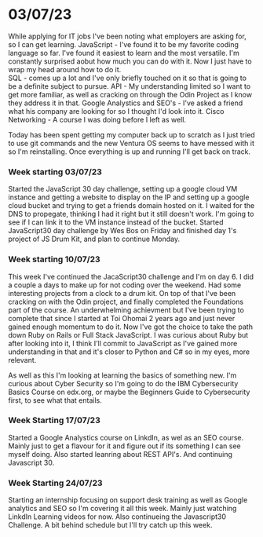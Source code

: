 # 03/07/23

While applying for IT jobs I've been noting what employers are asking for, so I can get learning.
JavaScript - I've found it to be my favorite coding language so far. I've found it easiest to learn and the most versatile. I'm constantly surprised aobut how much you can do with it. Now I just have to wrap my head around how to do it.  
SQL - comes up a lot and I've only briefly touched on it so that is going to be a definite subject to pursue.
API - My understanding limited so I want to get more familiar, as well as cracking on through the Odin Project as I know they address it in that. 
Google Analystics and SEO's - I've asked a friend what his company are looking for so I thought I'd look into it. 
Cisco Networking - A course I was doing before I left as well. 

Today has been spent getting my computer back up to scratch as I just tried to use git commands and the new Ventura OS seems to have messed with it so I'm reinstalling. 
Once everything is up and running I'll get back on track. 

### Week starting 03/07/23

Started the JavaScript 30 day challenge, setting up a google cloud VM instance and getting a website to display on the IP and setting up a google cloud bucket and trying to get a friends domain hosted on it. 
I waited for the DNS to propegate, thinking I had it right but it still doesn't work. I'm going to see if I can link it to the VM instance instead of the bucket. 
Started JavaScript30 day challenge by Wes Bos on Friday and finished day 1's project of JS Drum Kit, and plan to continue Monday.

### Week starting 10/07/23

This week I've continued the JacaScript30 challenge and I'm on day 6. I did a couple a days to make up for not coding over the weekend. 
Had some interesting projects from a clock to a drum kit. 
On top of that I've been cracking on with the Odin project, and finally completed the Foundations part of the course. An underwhelming achievment but I've been trying to complete that since I started at Toi Ohomai 2 years ago and just never gained enough momentum to do it. 
Now I've got the choice to take the path down Ruby on Rails or Full Stack JavaScript. I was curious about Ruby but after looking into it, I think I'll commit to JavaScript as I've gained more understanding in that and it's closer to Python and C# so in my eyes, more relevant. 

As well as this I'm looking at learning the basics of something new. I'm curious about Cyber Security so I'm going to do the IBM Cybersecurity Basics Course on edx.org, or maybe the Beginners Guide to Cybersecurity first, to see what that entails. 


### Week Starting 17/07/23

Started a Google Analystics course on LinkdIn, as wel as an SEO course. Mainly just to get a flavour for it and figure out if its something I can see myself doing.
Also started leanring about REST API's. 
And continuing Javascript 30. 


### Week Starting 24/07/23

Starting an internship focusing on support desk training as well as Google analytics and SEO so I'm covering it all this week. Mainly just watching LinkdIn Learning videos for now.
Also continueing the Javascript30 Challenge. A bit behind schedule but I'll try catch up this week. 